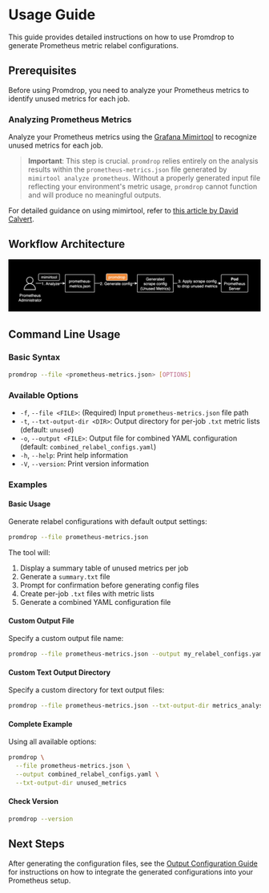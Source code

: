 # Usage Guide

This guide provides detailed instructions on how to use Promdrop to generate Prometheus metric relabel configurations.

## Prerequisites

Before using Promdrop, you need to analyze your Prometheus metrics to identify unused metrics for each job.

### Analyzing Prometheus Metrics

Analyze your Prometheus metrics using the [Grafana Mimirtool](https://grafana.com/docs/mimir/latest/manage/tools/mimirtool/) to recognize unused metrics for each job. 

> **Important**: This step is crucial. `promdrop` relies entirely on the analysis results within the `prometheus-metrics.json` file generated by `mimirtool analyze prometheus`. Without a properly generated input file reflecting your environment's metric usage, `promdrop` cannot function and will produce no meaningful outputs.

For detailed guidance on using mimirtool, refer to [this article by David Calvert](https://0xdc.me/blog/how-to-find-unused-prometheus-metrics-using-mimirtool/).

## Workflow Architecture

![Workflow Architecture for Promdrop](./assets/2.png)

## Command Line Usage

### Basic Syntax

```bash
promdrop --file <prometheus-metrics.json> [OPTIONS]
```

### Available Options

- `-f`, `--file <FILE>`: (Required) Input `prometheus-metrics.json` file path
- `-t`, `--txt-output-dir <DIR>`: Output directory for per-job `.txt` metric lists (default: `unused`)
- `-o`, `--output <FILE>`: Output file for combined YAML configuration (default: `combined_relabel_configs.yaml`)
- `-h`, `--help`: Print help information
- `-V`, `--version`: Print version information

### Examples

#### Basic Usage

Generate relabel configurations with default output settings:

```bash
promdrop --file prometheus-metrics.json
```

The tool will:
1. Display a summary table of unused metrics per job
2. Generate a `summary.txt` file
3. Prompt for confirmation before generating config files
4. Create per-job `.txt` files with metric lists
5. Generate a combined YAML configuration file

#### Custom Output File

Specify a custom output file name:

```bash
promdrop --file prometheus-metrics.json --output my_relabel_configs.yaml
```

#### Custom Text Output Directory

Specify a custom directory for text output files:

```bash
promdrop --file prometheus-metrics.json --txt-output-dir metrics_analysis
```

#### Complete Example

Using all available options:

```bash
promdrop \
  --file prometheus-metrics.json \
  --output combined_relabel_configs.yaml \
  --txt-output-dir unused_metrics
```

#### Check Version

```bash
promdrop --version
```

## Next Steps

After generating the configuration files, see the [Output Configuration Guide](./output-configuration.md) for instructions on how to integrate the generated configurations into your Prometheus setup.